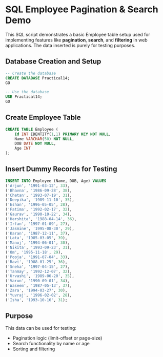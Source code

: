 # SQL Employee Pagination & Search Demo

This SQL script demonstrates a basic Employee table setup used for implementing features like **pagination**, **search**, and **filtering** in web applications. The data inserted is purely for testing purposes.

## Database Creation and Setup

```sql
-- Create the database
CREATE DATABASE Practical14;
GO

-- Use the database
USE Practical14;
GO
```

## Create Employee Table

```sql
CREATE TABLE Employee (
    Id INT IDENTITY(1,1) PRIMARY KEY NOT NULL,
    Name VARCHAR(50) NOT NULL,
    DOB DATE NOT NULL,
    Age INT
);
```

## Insert Dummy Records for Testing

```sql
INSERT INTO Employee (Name, DOB, Age) VALUES
('Arjun', '1991-03-12', 33),
('Bhavna', '1986-09-28', 38),
('Chetan', '1993-07-19', 31),
('Deepika', '1989-11-10', 35),
('Eshan', '1996-05-05', 28),
('Fatima', '1992-02-17', 32),
('Gaurav', '1990-10-22', 34),
('Harshita', '1988-04-14', 36),
('Irfan', '1997-01-09', 27),
('Jasmine', '1995-08-30', 29),
('Karan', '1987-12-11', 37),
('Lata', '1985-03-05', 39),
('Manoj', '1994-06-01', 30),
('Nikita', '1993-09-23', 31),
('Om', '1995-11-18', 29),
('Pooja', '1991-07-04', 33),
('Ravi', '1988-01-25', 36),
('Sneha', '1997-04-15', 27),
('Tanmay', '1992-12-07', 32),
('Urvashi', '1989-06-20', 35),
('Varun', '1990-09-01', 34),
('Waseem', '1987-05-13', 37),
('Zara', '1994-03-27', 30),
('Yuvraj', '1996-02-02', 28),
('Isha', '1993-10-16', 31);
```

## Purpose

This data can be used for testing:
- Pagination logic (limit-offset or page-size)
- Search functionality by name or age
- Sorting and filtering
